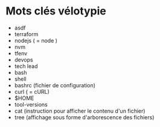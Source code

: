 # Mots clés vélotypie

- asdf
- terraform
- nodejs ( = node )
- nvm
- tfenv
- devops
- tech lead
- bash
- shell
- bashrc (fichier de configuration)
- curl ( = cURL)
- $HOME
- tool-versions
- cat (instruction pour afficher le contenu d'un fichier)
- tree (affichage sous forme d'arborescence des fichiers)
